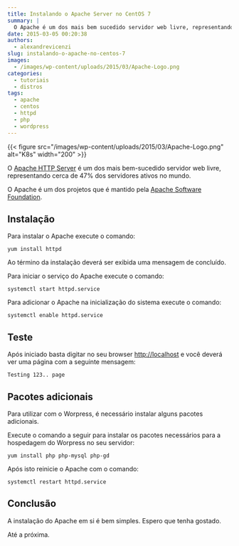 ```yaml
---
title: Instalando o Apache Server no CentOS 7
summary: |
  O Apache é um dos mais bem sucedido servidor web livre, representando cerca de 47% dos servidores ativos no mundo.
date: 2015-03-05 00:20:38
authors:
  - alexandrevicenzi
slug: instalando-o-apache-no-centos-7
images:
  - /images/wp-content/uploads/2015/03/Apache-Logo.png
categories:
  - tutoriais
  - distros
tags:
  - apache
  - centos
  - httpd
  - php
  - wordpress
---
```


{{< figure src="/images/wp-content/uploads/2015/03/Apache-Logo.png" alt="K8s" width="200" >}}

O [Apache HTTP Server](http://httpd.apache.org/docs/) é um dos mais bem-sucedido servidor web livre, representando cerca de 47% dos servidores ativos no mundo.

O Apache é um dos projetos que é mantido pela [Apache Software Foundation](https://www.apache.org/).

## Instalação

Para instalar o Apache execute o comando:

`yum install httpd`

Ao término da instalação deverá ser exibida uma mensagem de concluído.

Para iniciar o serviço do Apache execute o comando:

`systemctl start httpd.service`

Para adicionar o Apache na inicialização do sistema execute o comando:

`systemctl enable httpd.service`

## Teste

Após iniciado basta digitar no seu browser [http://localhost](http://localhost) e você deverá ver uma página com a seguinte mensagem:

`Testing 123.. page`

## Pacotes adicionais

Para utilizar com o Worpress, é necessário instalar alguns pacotes adicionais.

Execute o comando a seguir para instalar os pacotes necessários para a hospedagem do Worpress no seu servidor:

`yum install php php-mysql php-gd`

Após isto reinicie o Apache com o comando:

`systemctl restart httpd.service`

## Conclusão

A instalação do Apache em si é bem simples. Espero que tenha gostado.

Até a próxima.
